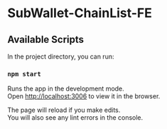 # SubWallet-ChainList-FE

## Available Scripts

In the project directory, you can run:

### `npm start`

Runs the app in the development mode.\
Open [http://localhost:3006](http://localhost:3000) to view it in the browser.

The page will reload if you make edits.\
You will also see any lint errors in the console.
